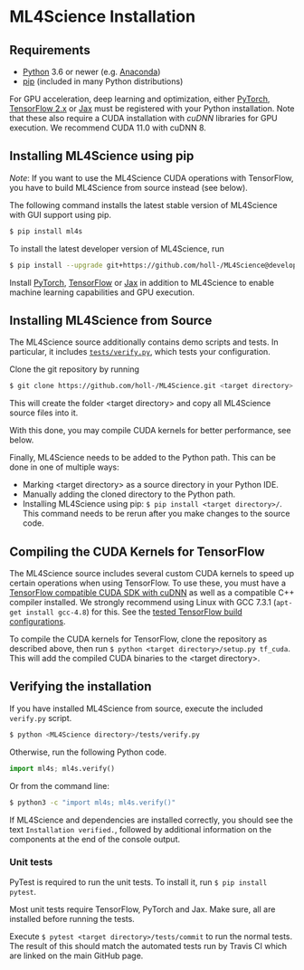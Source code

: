 # ML4Science Installation

## Requirements

* [Python](https://www.python.org/downloads/) 3.6 or newer (e.g. [Anaconda](https://www.anaconda.com/products/individual))
* [pip](https://pip.pypa.io/en/stable/) (included in many Python distributions)

For GPU acceleration, deep learning and optimization, either
[PyTorch](https://pytorch.org/),
[TensorFlow 2.x](https://www.tensorflow.org/install/) or 
[Jax](https://github.com/google/jax)
must be registered with your Python installation.
Note that these also require a CUDA installation with *cuDNN* libraries for GPU execution.
We recommend CUDA 11.0 with cuDNN 8.

## Installing ML4Science using pip

*Note*: If you want to use the ML4Science CUDA operations with TensorFlow, you have to build ML4Science from source instead (see below).

The following command installs the latest stable version of ML4Science with GUI support using pip.
```bash
$ pip install ml4s
```
To install the latest developer version of ML4Science, run
```bash
$ pip install --upgrade git+https://github.com/holl-/ML4Science@develop
```

Install [PyTorch](https://pytorch.org/), [TensorFlow](https://www.tensorflow.org/install) or [Jax](https://github.com/google/jax#installation) in addition to ML4Science to enable machine learning capabilities and GPU execution.


## Installing ML4Science from Source
The ML4Science source additionally contains demo scripts and tests.
In particular, it includes [`tests/verify.py`](https://github.com/holl-/ML4Science/blob/develop/tests/verify.py),
which tests your configuration.

Clone the git repository by running
```bash
$ git clone https://github.com/holl-/ML4Science.git <target directory>
```
This will create the folder \<target directory\> and copy all ML4Science source files into it.

With this done, you may compile CUDA kernels for better performance, see below.

Finally, ML4Science needs to be added to the Python path.
This can be done in one of multiple ways:

* Marking \<target directory\> as a source directory in your Python IDE.
* Manually adding the cloned directory to the Python path.
* Installing ML4Science using pip: `$ pip install <target directory>/`. This command needs to be rerun after you make changes to the source code.


## Compiling the CUDA Kernels for TensorFlow

The ML4Science source includes several custom CUDA kernels to speed up certain operations when using TensorFlow.
To use these, you must have a [TensorFlow compatible CUDA SDK with cuDNN](https://www.tensorflow.org/install/gpu#software_requirements) as well as a compatible C++ compiler installed.
We strongly recommend using Linux with GCC 7.3.1 (`apt-get install gcc-4.8`) for this.
See the [tested TensorFlow build configurations](https://www.tensorflow.org/install/source#tested_build_configurations).

To compile the CUDA kernels for TensorFlow, clone the repository as described above, then run `$ python <target directory>/setup.py tf_cuda`.
This will add the compiled CUDA binaries to the \<target directory\>.


## Verifying the installation
If you have installed ML4Science from source, execute the included `verify.py` script.
```bash
$ python <ML4Science directory>/tests/verify.py
```
Otherwise, run the following Python code.
```python
import ml4s; ml4s.verify()
```
Or from the command line:
```bash
$ python3 -c "import ml4s; ml4s.verify()"
```
If ML4Science and dependencies are installed correctly, you should see the text `Installation verified.`, followed by additional information on the components at the end of the console output.


### Unit tests

PyTest is required to run the unit tests. To install it, run `$ pip install pytest`.

Most unit tests require TensorFlow, PyTorch and Jax.
Make sure, all are installed before running the tests.

Execute `$ pytest <target directory>/tests/commit` to run the normal tests.
The result of this should match the automated tests run by Travis CI which are linked on the main GitHub page.

